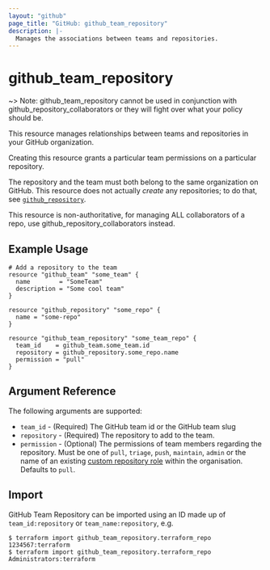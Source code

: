 ```yaml
---
layout: "github"
page_title: "GitHub: github_team_repository"
description: |-
  Manages the associations between teams and repositories.
---
```


# github_team_repository

~> Note: github_team_repository cannot be used in conjunction with github_repository_collaborators or
they will fight over what your policy should be.

This resource manages relationships between teams and repositories
in your GitHub organization.

Creating this resource grants a particular team permissions on a
particular repository.

The repository and the team must both belong to the same organization
on GitHub. This resource does not actually *create* any repositories;
to do that, see [`github_repository`](repository.html).

This resource is non-authoritative, for managing ALL collaborators of a repo, use github_repository_collaborators
instead.

## Example Usage

```hcl
# Add a repository to the team
resource "github_team" "some_team" {
  name        = "SomeTeam"
  description = "Some cool team"
}

resource "github_repository" "some_repo" {
  name = "some-repo"
}

resource "github_team_repository" "some_team_repo" {
  team_id    = github_team.some_team.id
  repository = github_repository.some_repo.name
  permission = "pull"
}
```

## Argument Reference

The following arguments are supported:

* `team_id` - (Required) The GitHub team id or the GitHub team slug
* `repository` - (Required) The repository to add to the team.
* `permission` - (Optional) The permissions of team members regarding the repository.
  Must be one of `pull`, `triage`, `push`, `maintain`, `admin` or the name of an existing [custom repository role](https://docs.github.com/en/enterprise-cloud@latest/organizations/managing-peoples-access-to-your-organization-with-roles/managing-custom-repository-roles-for-an-organization) within the organisation. Defaults to `pull`.


## Import

GitHub Team Repository can be imported using an ID made up of `team_id:repository` or `team_name:repository`, e.g.

```
$ terraform import github_team_repository.terraform_repo 1234567:terraform
$ terraform import github_team_repository.terraform_repo Administrators:terraform
```
